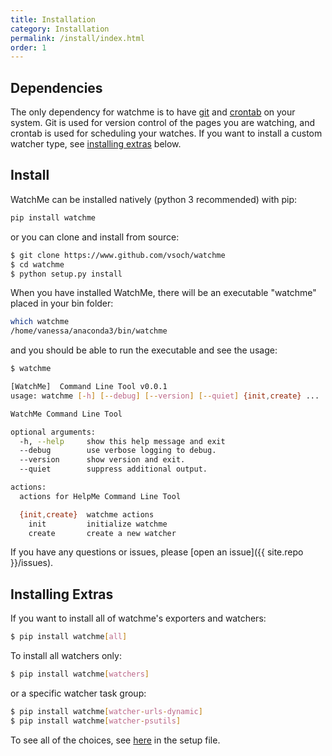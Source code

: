 ```yaml
---
title: Installation
category: Installation
permalink: /install/index.html
order: 1
---
```



## Dependencies

The only dependency for watchme is to have [git](https://git-scm.com/book/en/v2/Getting-Started-Installing-Git) 
and [crontab](https://www.digitalocean.com/community/tutorials/how-to-use-cron-to-automate-tasks-on-a-vps) on your system. Git is used for version control of the pages you are watching, and crontab is
used for scheduling your watches. If you want to install a custom watcher type, 
see [installing extras](#installing-extras) below.

## Install

WatchMe can be installed natively (python 3 recommended) with pip:

```bash
pip install watchme
```

or you can clone and install from source:

```bash
$ git clone https://www.github.com/vsoch/watchme
$ cd watchme
$ python setup.py install
```

When you have installed WatchMe, there will be an executable "watchme"
placed in your bin folder:

```bash
which watchme
/home/vanessa/anaconda3/bin/watchme
```

and you should be able to run the executable and see the usage:

```bash
$ watchme

[WatchMe]  Command Line Tool v0.0.1
usage: watchme [-h] [--debug] [--version] [--quiet] {init,create} ...

WatchMe Command Line Tool

optional arguments:
  -h, --help     show this help message and exit
  --debug        use verbose logging to debug.
  --version      show version and exit.
  --quiet        suppress additional output.

actions:
  actions for HelpMe Command Line Tool

  {init,create}  watchme actions
    init         initialize watchme
    create       create a new watcher
```


If you have any questions or issues, please [open an issue]({{ site.repo }}/issues).

## Installing Extras

If you want to install all of watchme's exporters and watchers:

```bash
$ pip install watchme[all]
```

To install all watchers only:

```bash
$ pip install watchme[watchers]
```

or a specific watcher task group:

```bash
$ pip install watchme[watcher-urls-dynamic]
$ pip install watchme[watcher-psutils]
```

To see all of the choices, see [here](https://github.com/vsoch/watchme/blob/master/setup.py#L109) in the setup file.
